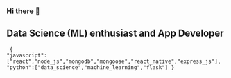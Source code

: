### Hi there 👋
## Data Science (ML) enthusiast and App Developer

<code> {
<block>"javascript"</block>:["react","node_js","mongodb","mongoose","react_native","express_js"],
<block>"python"</block>:["data_science","machine_learning","flask"]
}
</code>
